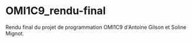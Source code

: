 # OMI1C9_rendu-final
Rendu final du projet de programmation OMI1C9 d'Antoine Gilson et Soline Mignot.
